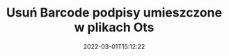 ---
############################# Static ############################
layout: "auto-gen-signature"
date: 2022-03-01T15:12:22
draft: false
operation: Delete
signaturetype: Barcode
fileformat: Ots
productName: .NET
lang: pl
productCode: net
otherformats: pdf doc docx docm dot dotm dotx odt ott rtf xls xlsx xlsm xlsb csv ods ots xltx xltm ppt pptx pps ppsx odp otp potx potm pptm ppsm
breadcrumb: Put Barcode signature on Ots for C#

############################# Head ############################
head_title: "Usuń podpisy Barcode z plików Ots przez C#"
head_description: "Usuwanie określonych podpisów Barcode z podpisanych dokumentów Ots można łatwo wykonać za pomocą krótkiego kodu .NET."

############################# Header ############################
title: "Usuń Barcode podpisy umieszczone w plikach Ots"
description: "Usuń różne podpisy Barcode z dokumentów Ots. Usunięcie podpisów Barcode wymaga prostego kodu C#."
bg_image: "https://cms.admin.containerize.com/templates/aspose/App_Themes/V3/images/bg/header1.png"
bg_overlay: false
button:
    enable: true

############################# SubMenu ############################
submenu:
    enable: true

    left:
        img_alt: "GroupDocs.Signature for .NET"
        image: "https://cms.admin.containerize.com/templates/groupdocs/images/product-logos/90x90-noborder/groupdocs-signature-net.png"
        product: "GroupDocs.Signature"
        platform: ".NET"



############################# About ############################
about:
    enable: true
    title: "Uzyskaj informacje o funkcjach interfejsu API GroupDocs.Signature for .NET"
    content: |
        Interfejs API [GroupDocs.Signature for .NET](https://products.groupdocs.com/signature/net/) zapewnia wiele sposobów przetwarzania dokumentów przy użyciu podpisów elektronicznych. Dostępne są podpisy cyfrowe, takie jak teksty, obrazy, certyfikaty cyfrowe, kody kreskowe, kody QR, pieczątki lub metadane. Klienci mają możliwość dodawania, usuwania, aktualizacji, weryfikacji lub wyszukiwania podpisów cyfrowych w plikach PDF, dokumentach MS Word, skoroszytach MS Excel, prezentacjach MS PowerPoint, plikach Adobe Photoshop i różnych formatach graficznych. Dostępnych jest wiele przydatnych funkcji i ustawień.
    

############################# Steps ############################
steps:
    enable: true
    title_left: "Jak usunąć podpisy Barcode z dokumentu Ots?"
    content_left: |
        [GroupDocs.Signature for .NET](https://products.groupdocs.com/signature/net/) zapewnia użyteczną funkcję do czyszczenia dokumentów Ots z podpisami Barcode za pomocą kilku linijek kodu.
        
        * Po pierwsze, utwórz wystąpienie obiektu Signature przekazującego ścieżkę do dokumentu jako parametr konstruktora.
        * Następnie utwórz odpowiedni obiekt podpisu i ustaw jego unikalny identyfikator.
        * Następnie wywołaj metodę Delete przekazującą obiekt podpisu, który należy usunąć.
        * Wreszcie wyniki operacji procesu.

    title_right: "wymagania systemowe"
    content_right: |
        GroupDocs.Signature for .NET są obsługiwane na wszystkich głównych platformach i systemach operacyjnych. Przed wykonaniem poniższego kodu upewnij się, że masz zainstalowane w systemie następujące wymagania wstępne.

        * Systemy operacyjne: Microsoft Windows, Linux, MacOS
        * Środowiska programistyczne: Microsoft Visual Studio, Xamarin, MonoDevelop
        * Frameworks: .NET Framework, .NET Standard, .NET Core, Mono
        * Pobierz najnowszą wersję GroupDocs.Signature for .NET z [Nuget](https://www.nuget.org/packages/groupdocs.signature)
         
    code: |
        ```csharp    
                
        // Set up input Ots file
        string filePath = "input.ots";

        // Instantiate Signature for input file
        using (GroupDocs.Signature.Signature signature = new GroupDocs.Signature.Signature(filePath))
        {
                // Id of signature which is supposed to be deleted
                // such Id may be obtained as result of search operation
                string id = "07f83369-318b-41ad-a843-732417b912c2";

                // provide signature features to delete
                // set up particular signature id
                BarcodeSignature signatureToDelete = new BarcodeSignature(id);

                // delete signature
                bool deleteResult = signature.Delete(signatureToDelete);

                // process deletion result
                if (deleteResult)
                {
                    Console.WriteLine("Signature was deleted successfully!");
                }
        }
        ```

############################# Demos ############################
demos:
    enable: true
    title: "Podpisywanie za pomocą podpisów Barcode Demo na żywo"
    content: |
       Dodaj różne podpisy elektroniczne do pliku Ots już teraz, odwiedzając witrynę [GroupDocs.Signature App](https://products.groupdocs.app/signature/family).          

############################# More Formats ############################
more_formats:
    enable: true
    title: "Usuń swoje podpisy Barcode za pomocą C#"
    content: |
        "Usunięcie e-podpisów, które zostały dodane do różnych formatów dokumentów. Szybko usuwaj podpisy bez dodatkowego kodu."
    format: 
       
       
back_to_top:
    enable: true
---